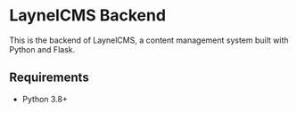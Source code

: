# LaynelCMS Backend

This is the backend of LaynelCMS, a content management system built with Python and Flask.

## Requirements

- Python 3.8+